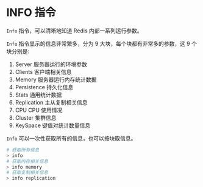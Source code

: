 # INFO 指令
`Info` 指令，可以清晰地知道 Redis 内部一系列运行参数。

`Info` 指令显示的信息非常繁多，分为 9 大块，每个块都有非常多的参数，这 9 个块分别是:
1. Server 服务器运行的环境参数
2. Clients 客户端相关信息
3. Memory 服务器运行内存统计数据
4. Persistence 持久化信息
5. Stats 通用统计数据
6. Replication 主从复制相关信息
7. CPU CPU 使用情况
8. Cluster 集群信息
9. KeySpace 键值对统计数量信息

`Info` 可以一次性获取所有的信息，也可以按块取信息。
```sh
# 获取所有信息
> info
# 获取内存相关信息
> info memory
# 获取复制相关信息
> info replication
```